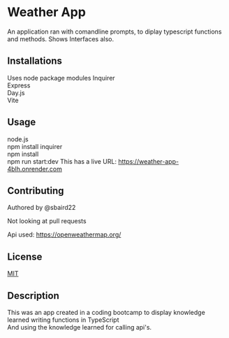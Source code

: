 # Weather App 
An application ran with comandline prompts, to diplay typescript functions and methods. Shows Interfaces also.

## Installations 
Uses node package modules
Inquirer  
Express  
Day.js  
Vite

## Usage 
node.js   
npm install inquirer  
npm install  
npm run start:dev
This has a live URL: https://weather-app-4blh.onrender.com



## Contributing
Authored by @sbaird22  

Not looking at pull requests  

Api used: https://openweathermap.org/

## License
[MIT](https://chooselicense.com/licenses/mit/)

## Description
This was an app created in a coding bootcamp to display knowledge learned writing functions in TypeScript  
And using the knowledge learned for calling api's.

